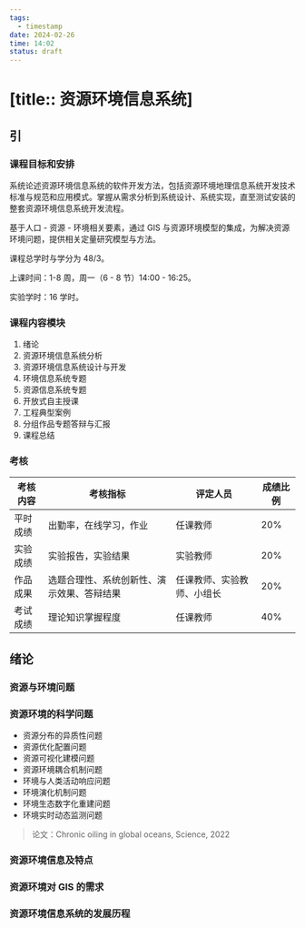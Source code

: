 ```yaml
---
tags:
  - timestamp
date: 2024-02-26
time: 14:02
status: draft
---
```


# [title:: 资源环境信息系统]

## 引

### 课程目标和安排

系统论述资源环境信息系统的软件开发方法，包括资源环境地理信息系统开发技术标准与规范和应用模式。掌握从需求分析到系统设计、系统实现，直至测试安装的整套资源环境信息系统开发流程。

基于人口 - 资源 - 环境相关要素，通过 GIS 与资源环境模型的集成，为解决资源环境问题，提供相关定量研究模型与方法。

课程总学时与学分为 48/3。

上课时间：1-8 周，周一（6 - 8 节）14:00 - 16:25。

实验学时：16 学时。

### 课程内容模块

1. 绪论
2. 资源环境信息系统分析
3. 资源环境信息系统设计与开发
4. 环境信息系统专题
5. 资源信息系统专题
6. 开放式自主授课
7. 工程典型案例
8. 分组作品专题答辩与汇报
9. 课程总结

### 考核

| 考核内容 | 考核指标 | 评定人员 | 成绩比例 |
| ---- | ---- | ---- | ---- |
| 平时成绩 | 出勤率，在线学习，作业 | 任课教师 | 20% |
| 实验成绩 | 实验报告，实验结果 | 实验教师 | 20% |
| 作品成果 | 选题合理性、系统创新性、演示效果、答辩结果 | 任课教师、实验教师、小组长 | 20% |
| 考试成绩 | 理论知识掌握程度 | 任课教师 | 40% |

## 绪论

### 资源与环境问题

### 资源环境的科学问题

- 资源分布的异质性问题  
- 资源优化配置问题  
- 资源可视化建模问题  
- 资源环境耦合机制问题  
- 环境与人类活动响应问题  
- 环境演化机制问题  
- 环境生态数字化重建问题  
- 环境实时动态监测问题

> 论文：Chronic oiling in global oceans, Science, 2022

### 资源环境信息及特点

### 资源环境对 GIS 的需求

### 资源环境信息系统的发展历程
